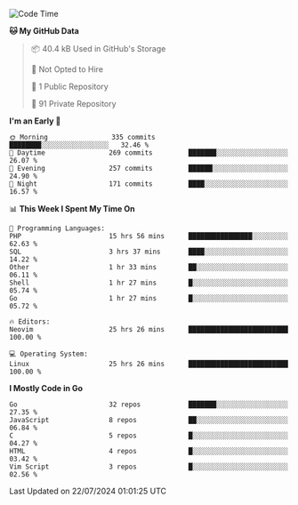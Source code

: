 
<!--START_SECTION:waka-->
![Code Time](http://img.shields.io/badge/Code%20Time-5%2C076%20hrs%2030%20mins-blue)

**🐱 My GitHub Data** 

> 📦 40.4 kB Used in GitHub's Storage 
 > 
> 🚫 Not Opted to Hire
 > 
> 📜 1 Public Repository 
 > 
> 🔑 91 Private Repository 
 > 
**I'm an Early 🐤** 

```text
🌞 Morning                335 commits         ████████░░░░░░░░░░░░░░░░░   32.46 % 
🌆 Daytime                269 commits         ███████░░░░░░░░░░░░░░░░░░   26.07 % 
🌃 Evening                257 commits         ██████░░░░░░░░░░░░░░░░░░░   24.90 % 
🌙 Night                  171 commits         ████░░░░░░░░░░░░░░░░░░░░░   16.57 % 
```


📊 **This Week I Spent My Time On** 

```text
💬 Programming Languages: 
PHP                      15 hrs 56 mins      ████████████████░░░░░░░░░   62.63 % 
SQL                      3 hrs 37 mins       ████░░░░░░░░░░░░░░░░░░░░░   14.22 % 
Other                    1 hr 33 mins        ██░░░░░░░░░░░░░░░░░░░░░░░   06.11 % 
Shell                    1 hr 27 mins        █░░░░░░░░░░░░░░░░░░░░░░░░   05.74 % 
Go                       1 hr 27 mins        █░░░░░░░░░░░░░░░░░░░░░░░░   05.72 % 

🔥 Editors: 
Neovim                   25 hrs 26 mins      █████████████████████████   100.00 % 

💻 Operating System: 
Linux                    25 hrs 26 mins      █████████████████████████   100.00 % 
```

**I Mostly Code in Go** 

```text
Go                       32 repos            ███████░░░░░░░░░░░░░░░░░░   27.35 % 
JavaScript               8 repos             ██░░░░░░░░░░░░░░░░░░░░░░░   06.84 % 
C                        5 repos             █░░░░░░░░░░░░░░░░░░░░░░░░   04.27 % 
HTML                     4 repos             █░░░░░░░░░░░░░░░░░░░░░░░░   03.42 % 
Vim Script               3 repos             █░░░░░░░░░░░░░░░░░░░░░░░░   02.56 % 
```




 Last Updated on 22/07/2024 01:01:25 UTC
<!--END_SECTION:waka-->
